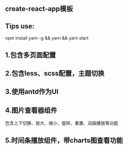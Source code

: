 ## create-react-app模板

## Tips use:
npm install yarn -g && yarn && yarn start

## 1.包含多页面配置
## 2.包含less、scss配置，主题切换
## 3.使用antd作为UI

## 4.图片查看器组件
包含上下切换、放大、缩小、旋转、重置、动画播放等功能

## 5.时间条播放组件，带charts图查看功能

